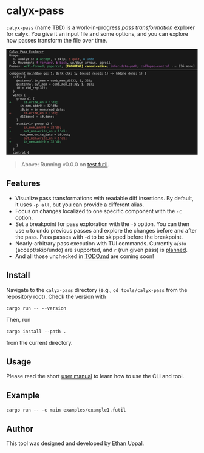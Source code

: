 # calyx-pass

`calyx-pass` (name TBD) is a work-in-progress *pass transformation* explorer for calyx.
You give it an input file and some options, and you can explore how passes transform the file over time.

![Example running of the tool](example_v0.0.0.png)

> Above: Running v0.0.0 on [test.futil](test.futil).

## Features

- Visualize pass transformations with readable diff insertions. By default, it uses `-p all`, but you can provide a different alias.
- Focus on changes localized to one specific component with the `-c` option.
- Set a breakpoint for pass exploration with the `-b` option. You can then use `u` to undo previous passes and explore the changes before and after the pass. Pass passes with `-d` to be skipped before the breakpoint.
- Nearly-arbitrary pass execution with TUI commands. Currently `a`/`s`/`u` (accept/skip/undo) are supported, and `r` (run given pass) is [planned](TODO.md).
- And all those unchecked in [TODO.md](TODO.md) are coming soon!

## Install

Navigate to the `calyx-pass` directory (e.g., `cd tools/calyx-pass` from the repository root).
Check the version with
```shell
cargo run -- --version
```

Then, run
```shell
cargo install --path .
```
from the current directory.

## Usage

Please read the short [user manual](manual.md) to learn how to use the CLI and tool.

## Example

```shell
cargo run -- -c main examples/example1.futil
```

## Author

This tool was designed and developed by [Ethan Uppal](https://www.ethanuppal.com).
